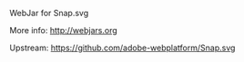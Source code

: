 WebJar for Snap.svg

More info: http://webjars.org

Upstream: https://github.com/adobe-webplatform/Snap.svg
